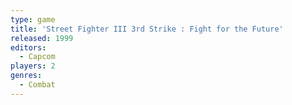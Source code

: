```yaml
---
type: game
title: 'Street Fighter III 3rd Strike : Fight for the Future'
released: 1999
editors: 
  - Capcom
players: 2
genres:
  - Combat
---
```

